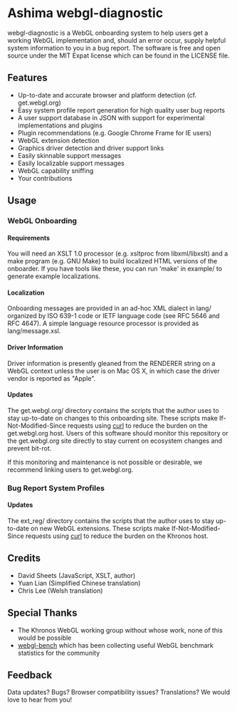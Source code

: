 # Ashima webgl-diagnostic

webgl-diagnostic is a WebGL onboarding system to help users get a
working WebGL implementation and, should an error occur, supply helpful
system information to you in a bug report. The software is free and open
source under the MIT Expat license which can be found in the LICENSE
file.

## Features

* Up-to-date and accurate browser and platform detection (cf. get.webgl.org)
* Easy system profile report generation for high quality user bug reports
* A user support database in JSON with support for experimental implementations and plugins
* Plugin recommendations (e.g. Google Chrome Frame for IE users)
* WebGL extension detection
* Graphics driver detection and driver support links
* Easily skinnable support messages
* Easily localizable support messages
* WebGL capability sniffing
* Your contributions

## Usage

### WebGL Onboarding

#### Requirements

You will need an XSLT 1.0 processor (e.g. xsltproc from libxml/libxslt)
and a make program (e.g. GNU Make) to build localized HTML versions of
the onboarder. If you have tools like these, you can run 'make' in example/
to generate example localizations.

#### Localization

Onboarding messages are provided in an ad-hoc XML dialect in lang/
organized by ISO 639-1 code or IETF language code (see RFC 5646 and RFC
4647). A simple language resource processor is provided as lang/message.xsl.

#### Driver Information

Driver information is presently gleaned from the RENDERER string on a WebGL
context unless the user is on Mac OS X, in which case the driver vendor
is reported as "Apple".

#### Updates

The get.webgl.org/ directory contains the scripts that the author uses
to stay up-to-date on changes to this onboarding site. These scripts
make If-Not-Modified-Since requests using [curl](http://curl.haxx.se/)
to reduce the burden on the get.webgl.org host. Users of this software
should monitor this repository or the get.webgl.org site directly to
stay current on ecosystem changes and prevent bit-rot.

If this monitoring and maintenance is not possible or
desirable, we recommend linking users to get.webgl.org.

### Bug Report System Profiles

#### Updates

The ext_reg/ directory contains the scripts that the author uses to stay
up-to-date on new WebGL extensions. These scripts make
If-Not-Modified-Since requests using [curl](http://curl.haxx.se/) to
reduce the burden on the Khronos host.

## Credits

* David Sheets (JavaScript, XSLT, author)
* Yuan Lian (Simplified Chinese translation)
* Chris Lee (Welsh translation)

## Special Thanks

* The Khronos WebGL working group without whose work, none of this would
  be possible
* [webgl-bench](http://webgl-bench.appspot.com/) which has been
  collecting useful WebGL benchmark statistics for the community

## Feedback

Data updates? Bugs? Browser compatibility issues? Translations? We would
love to hear from you!
